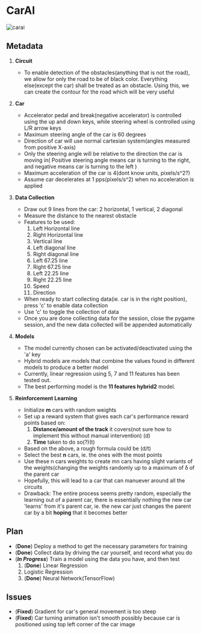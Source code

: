 # CarAI

![carai](https://github.com/user-attachments/assets/869f2b2c-397e-44bb-a9dd-64fe857cf61e)

## Metadata

 1. **Circuit**

	- To enable detection of the obstacles(anything that is not the road), we allow for only the road to be of black color. Everything else(except the car) shall be treated as an obstacle. Using this, we can create the contour for the road which will be very useful

 2. **Car**
	
	- Accelerator pedal and break(negative accelerator) is controlled using the up and down keys, while steering wheel is controlled using L/R arrow keys 
	- Maximum steering angle of the car is 60 degrees
	- Direction of car will use normal cartesian system(angles measured from positive X-axis)
	- Only the steering angle will be relative to the direction the car is moving in( Positive steering angle means car is turning to the right, and negative means car is turning to the left )
	- Maximum acceleration of the car is 4(dont know units, pixels/s^2?)
	- Assume car decelerates at 1 pps(pixels/s^2) when no acceleration is applied

3. **Data Collection**

	- Draw out 9 lines from the car: 2 horizontal, 1 vertical, 2 diagonal
	- Measure the distance to the nearest obstacle
	- Features to be used:
		1. Left Horizontal line
		2. Right Horizontal line
		3. Vertical line
		4. Left diagonal line
		5. Right diagonal line
		6. Left 67.25 line
		7. Right 67.25 line
		8. Left 22.25 line
		9. Right 22.25 line
		10. Speed
		11. Direction
	- When ready to start collecting data(ie. car is in the right position), press 'c' to enable data collection
	- Use 'c' to toggle the collection of data
	- Once you are done collecting data for the session, close the pygame session, and the new data collected will be appended automatically	

4. **Models**

	- The model currently chosen can be activated/deactivated using the 'a' key
	- Hybrid models are models that combine the values found in different models to produce a better model
	- Currently, linear regression using 5, 7 and 11 features has been tested out.
	- The best performing model is the **11 features hybrid2** model.

5. **Reinforcement Learning**

	- Initialize **m** cars with random weights
	- Set up a reward system that gives each car's performance reward points based on:
		1. **Distance/amount of the track** it covers(not sure how to implement this without manual intervention) (d)
		2. **Time** taken to do so(?)(t)
	- Based on the above, a rough formula could be (d/t)
	- Select the best **n** cars, ie. the ones with the most points
	- Use these n cars weights to create mn cars having slight variants of the weights(changing the weights randomly up to a maximum of ẟ of the parent car
	- Hopefully, this will lead to a car that can manuever around all the circuits
	- Drawback: The entire process seems pretty random, especially the learning out of a parent car, there is essentially nothing the new car 'learns' from it's parent car, ie. the new car just changes the parent car by a bit **hoping** that it becomes better


## Plan

- (**Done**) Deploy a method to get the necessary parameters for training
- (**Done**) Collect data by driving the car yourself, and record what you do
- (***In Progress***) Train a model using the data you have, and then test
	1. (**Done**) Linear Regression
	2. Logistic Regression
	3. (**Done**) Neural Network(TensorFlow)

## Issues

- (**Fixed**) Gradient for car's general movement is too steep
- (**Fixed**) Car turning animation isn't smooth possibly because car is positioned using top left corner of the car image 	
